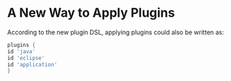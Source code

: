 # A New Way to Apply Plugins

According to the new plugin DSL, applying plugins could also be written as:

  ```gradle
plugins {
  id 'java'
  id 'eclipse'
  id 'application'
}
  ```
